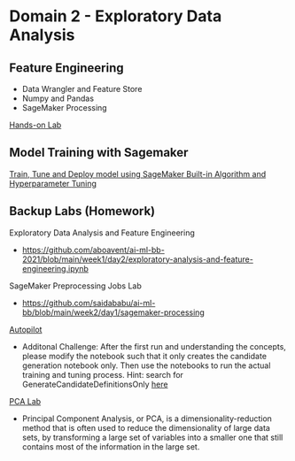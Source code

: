 # Domain 2 - Exploratory Data Analysis

## Feature Engineering
- Data Wrangler and Feature Store
- Numpy and Pandas
- SageMaker Processing

[Hands-on Lab](https://sagemaker-immersionday.workshop.aws/en/lab1.html)

## Model Training with Sagemaker
[Train, Tune and Deploy model using SageMaker Built-in Algorithm and Hyperparameter Tuning](https://sagemaker-immersionday.workshop.aws/en/lab2.html)

## Backup Labs (Homework)
Exploratory Data Analysis and Feature Engineering
- https://github.com/aboavent/ai-ml-bb-2021/blob/main/week1/day2/exploratory-analysis-and-feature-engineering.ipynb

SageMaker Preprocessing Jobs Lab 
- https://github.com/saidababu/ai-ml-bb/blob/main/week2/day1/sagemaker-processing

[Autopilot](./autopilot.ipynb)

* Additonal Challenge: After the first run and understanding the concepts, please modify the notebook such that it only creates the candidate generation notebook only. Then use the notebooks to run the actual training and tuning process. Hint: search for GenerateCandidateDefinitionsOnly [here](https://boto3.amazonaws.com/v1/documentation/api/latest/reference/services/sagemaker.html#SageMaker.Client.create_auto_ml_job)

[PCA Lab](https://github.com/aws/amazon-sagemaker-examples/blob/f0a137dab6397d6e5649dc780f8278cfade4a7dc/introduction_to_amazon_algorithms/pca_mnist/pca_mnist.ipynb)

- Principal Component Analysis, or PCA, is a dimensionality-reduction method that is often used to reduce the dimensionality of large data sets, by transforming a large set of variables into a smaller one that still contains most of the information in the large set.



